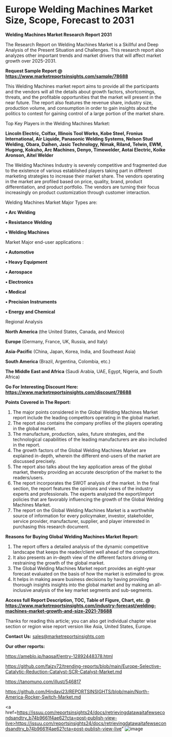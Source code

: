 # Europe Welding Machines Market Size, Scope, Forecast to 2031

<strong>Welding Machines Market Research Report 2031</strong>

The Research Report on Welding Machines Market is a Skillful and Deep Analysis of the Present Situation and Challenges. This research report also analyzes other important trends and market drivers that will affect market growth over 2025-2031.

<strong>Request Sample Report @ <a href=https://www.marketreportsinsights.com/sample/78688>https://www.marketreportsinsights.com/sample/78688</a></strong>

This Welding Machines market report aims to provide all the participants and the vendors will all the details about growth factors, shortcomings, threats, and the profitable opportunities that the market will present in the near future. The report also features the revenue share, industry size, production volume, and consumption in order to gain insights about the politics to contest for gaining control of a large portion of the market share.

Top Key Players in the Welding Machines Market:

<strong>Lincoln Electric, Colfax, Illinois Tool Works, Kobe Steel, Fronius International, Air Liquide, Panasonic Welding Systems, Nelson Stud Welding, Obara, Daihen, Jasic Technology, Nimak, Riland, Telwin, EWM, Hugong, Kokuho, Arc Machines, Denyo, Timewelder, Aotai Electric, Koike Aronson, Aitel Welder</strong>

The Welding Machines Industry is severely competitive and fragmented due to the existence of various established players taking part in different marketing strategies to increase their market share. The vendors operating in the market are profiled based on price, quality, brand, product differentiation, and product portfolio. The vendors are turning their focus increasingly on product customization through customer interaction.

Welding Machines Market Major Types are:

<strong>• Arc Welding

• Resistance Welding

• Welding Machines</strong>

Market Major end-user applications :

<strong>• Automotive

• Heavy Equipment

• Aerospace

• Electronics

• Medical

• Precision Instruments

• Energy and Chemical</strong>

Regional Analysis

</u><strong><b>North America</b></strong> (the United States, Canada, and Mexico)

<strong><b>Europe </b></strong>(Germany, France, UK, Russia, and Italy)

<strong><b>Asia-Pacific</b></strong> (China, Japan, Korea, India, and Southeast Asia)

<strong><b>South America</b></strong> (Brazil, Argentina, Colombia, etc.)

<strong><b>The Middle East and Africa</b></strong> (Saudi Arabia, UAE, Egypt, Nigeria, and South Africa)

<strong>Go For Interesting Discount Here: <a href=https://www.marketreportsinsights.com/discount/78688>https://www.marketreportsinsights.com/discount/78688</a></strong>

<strong>Points Covered in The Report:</strong>
<ol>
  <li>The major points considered in the Global Welding Machines Market report include the leading competitors operating in the global market.</li>
  <li>The report also contains the company profiles of the players operating in the global market.</li>
  <li>The manufacture, production, sales, future strategies, and the technological capabilities of the leading manufacturers are also included in the report.</li>
  <li>The growth factors of the Global Welding Machines Market are explained in-depth, wherein the different end-users of the market are discussed precisely.</li>
  <li>The report also talks about the key application areas of the global market, thereby providing an accurate description of the market to the readers/users.</li>
  <li>The report incorporates the SWOT analysis of the market. In the final section, the report features the opinions and views of the industry experts and professionals. The experts analyzed the export/import policies that are favorably influencing the growth of the Global Welding Machines Market.</li>
  <li>The report on the Global Welding Machines Market is a worthwhile source of information for every policymaker, investor, stakeholder, service provider, manufacturer, supplier, and player interested in purchasing this research document.</li>
</ol>
<strong>Reasons for Buying Global Welding Machines Market Report:</strong>

<ol>
  <li>The report offers a detailed analysis of the dynamic competitive landscape that keeps the reader/client well ahead of the competitors.</li>
  <li>It also presents an in-depth view of the different factors driving or restraining the growth of the global market.</li>
  <li>The Global Welding Machines Market report provides an eight-year forecast evaluated on the basis of how the market is estimated to grow.</li>
  <li>It helps in making aware business decisions by having providing thorough insights insights into the global market and by making an all-inclusive analysis of the key market segments and sub-segments.</li>
</ol>
<strong>Access full Report Description, TOC, Table of Figure, Chart, etc. @ <a href=https://www.marketreportsinsights.com/industry-forecast/welding-machines-market-growth-and-size-2021-78688>https://www.marketreportsinsights.com/industry-forecast/welding-machines-market-growth-and-size-2021-78688</a></strong>


Thanks for reading this article; you can also get individual chapter wise section or region wise report version like Asia, United States, Europe.

<strong>Contact Us:</strong>
sales@marketreportsinsights.com

<strong>Our other reports:</strong>

<a href=https://ameblo.jp/haqsaif/entry-12892448378.html>https://ameblo.jp/haqsaif/entry-12892448378.html</a>

<a href=https://github.com/faizy72/trending-reports/blob/main/Europe-Selective-Catalytic-Reduction-Catalyst-SCR-Catalyst-Market.md>https://github.com/faizy72/trending-reports/blob/main/Europe-Selective-Catalytic-Reduction-Catalyst-SCR-Catalyst-Market.md</a>

<a href=https://tanomuno.com/illust/546817>https://tanomuno.com/illust/546817</a>

<a href=https://github.com/Hindavi23/REPORTSINSIGHTS/blob/main/North-America-Rocker-Switch-Market.md>https://github.com/Hindavi23/REPORTSINSIGHTS/blob/main/North-America-Rocker-Switch-Market.md</a>

<a href=https://issuu.com/reportsinsights24/docs/retrievingdatawaitafewsecondsandtry_b74b9661f4ae62?cta=post-publish-view-live>https://issuu.com/reportsinsights24/docs/retrievingdatawaitafewsecondsandtry_b74b9661f4ae62?cta=post-publish-view-live</a>"
![image](https://github.com/user-attachments/assets/b41a1944-1d44-4571-8ef5-164279496ccc)

